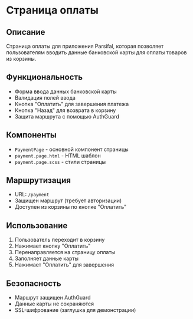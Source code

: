 # Страница оплаты

## Описание
Страница оплаты для приложения Parsifal, которая позволяет пользователям вводить данные банковской карты для оплаты товаров из корзины.

## Функциональность
- Форма ввода данных банковской карты
- Валидация полей ввода
- Кнопка "Оплатить" для завершения платежа
- Кнопка "Назад" для возврата в корзину
- Защита маршрута с помощью AuthGuard

## Компоненты
- `PaymentPage` - основной компонент страницы
- `payment.page.html` - HTML шаблон
- `payment.page.scss` - стили страницы

## Маршрутизация
- URL: `/payment`
- Защищен маршрут (требует авторизации)
- Доступен из корзины по кнопке "Оплатить"

## Использование
1. Пользователь переходит в корзину
2. Нажимает кнопку "Оплатить"
3. Перенаправляется на страницу оплаты
4. Заполняет данные карты
5. Нажимает "Оплатить" для завершения

## Безопасность
- Маршрут защищен AuthGuard
- Данные карты не сохраняются
- SSL-шифрование (заглушка для демонстрации)
